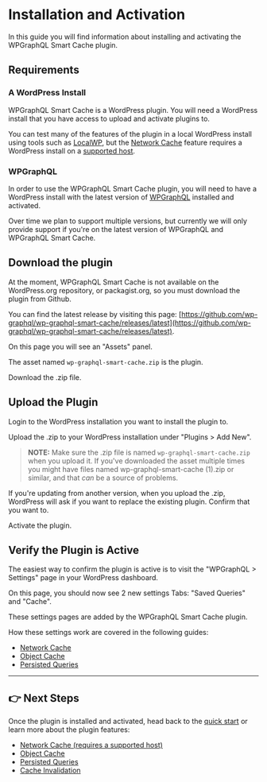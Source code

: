 # Installation and Activation

In this guide you will find information about installing and activating the WPGraphQL Smart Cache plugin.

## Requirements

### A WordPress Install

WPGraphQL Smart Cache is a WordPress plugin. You will need a WordPress install that you have access to upload and activate plugins to.

You can test many of the features of the plugin in a local WordPress install using tools such as [LocalWP](https://localwp.com/), but the [Network Cache](./network-cache.md) feature requires a WordPress install on a [supported host](./network-cache.md#supported-hosts).

### WPGraphQL

In order to use the WPGraphQL Smart Cache plugin, you will need to have a WordPress install with the latest version of [WPGraphQL](https://github.com/wp-graphql/wp-graphql/releases) installed and activated.

Over time we plan to support multiple versions, but currently we will only provide support if you're on the latest version of WPGraphQL and WPGraphQL Smart Cache.

## Download the plugin

At the moment, WPGraphQL Smart Cache is not available on the WordPress.org repository, or packagist.org, so you must download the plugin from Github.

You can find the latest release by visiting this page: [https://github.com/wp-graphql/wp-graphql-smart-cache/releases/latest](https://github.com/wp-graphql/wp-graphql-smart-cache/releases/latest).

On this page you will see an "Assets" panel.

The asset named `wp-graphql-smart-cache.zip` is the plugin.

Download the .zip file.

## Upload the Plugin

Login to the WordPress installation you want to install the plugin to.

Upload the .zip to your WordPress installation under "Plugins > Add New".

> **NOTE:** Make sure the .zip file is named `wp-graphql-smart-cache.zip` when you upload it. If you've downloaded the asset multiple times you might have files named wp-graphql-smart-cache (1).zip  or similar, and that _can_ be a source of problems.

If you're updating from another version, when you upload the .zip, WordPress will ask if you want to replace the existing plugin. Confirm that you want to.

Activate the plugin.

## Verify the Plugin is Active

The easiest way to confirm the plugin is active is to visit the "WPGraphQL > Settings" page in your WordPress dashboard.

On this page, you should now see 2 new settings Tabs: "Saved Queries" and "Cache".

These settings pages are added by the WPGraphQL Smart Cache plugin.

How these settings work are covered in the following guides:

- [Network Cache](./network-cache.md)
- [Object Cache](./object-cache.md)
- [Persisted Queries](./persisted-queries.md)

----

## 👉 Next Steps

Once the plugin is installed and activated, head back to the [quick start](../README.md#quick-start) or learn more about the plugin features:

- [Network Cache (requires a supported host)](./network-cache.md)
- [Object Cache](./object-cache.md)
- [Persisted Queries](./persisted-queries)
- [Cache Invalidation](./cache-invalidation.md)
